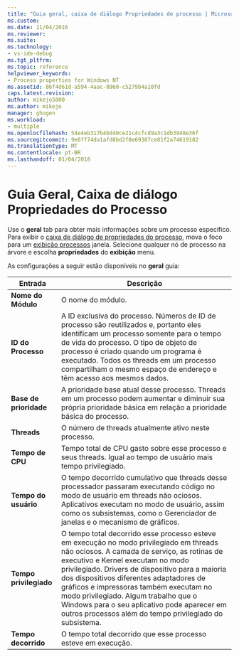 ```yaml
---
title: "Guia geral, caixa de diálogo Propriedades de processo | Microsoft Docs"
ms.custom: 
ms.date: 11/04/2016
ms.reviewer: 
ms.suite: 
ms.technology:
- vs-ide-debug
ms.tgt_pltfrm: 
ms.topic: reference
helpviewer_keywords:
- Process properties for Windows NT
ms.assetid: 86f4d61d-a594-4aac-8960-c5279b4a10fd
caps.latest.revision: 
author: mikejo5000
ms.author: mikejo
manager: ghogen
ms.workload:
- multiple
ms.openlocfilehash: 54e4eb317b4bd40ce21c4cfcd9a3c1db3948e36f
ms.sourcegitcommit: 9e6ff74da1afd8bd2f0e69387ce81f2a74619182
ms.translationtype: MT
ms.contentlocale: pt-BR
ms.lasthandoff: 01/04/2018
---
```

# <a name="general-tab-process-properties-dialog-box"></a>Guia Geral, Caixa de diálogo Propriedades do Processo
Use o **geral** tab para obter mais informações sobre um processo específico. Para exibir o [caixa de diálogo de propriedades do processo](../debugger/process-properties-dialog-box.md), mova o foco para um [exibição processos](../debugger/processes-view.md) janela. Selecione qualquer nó de processo na árvore e escolha **propriedades** do **exibição** menu.  
  
 As configurações a seguir estão disponíveis no **geral** guia:  
  
|Entrada|Descrição|  
|-----------|-----------------|  
|**Nome do Módulo**|O nome do módulo.|  
|**ID do Processo**|A ID exclusiva do processo. Números de ID de processo são reutilizados e, portanto eles identificam um processo somente para o tempo de vida do processo. O tipo de objeto de processo é criado quando um programa é executado. Todos os threads em um processo compartilham o mesmo espaço de endereço e têm acesso aos mesmos dados.|  
|**Base de prioridade**|A prioridade base atual desse processo. Threads em um processo podem aumentar e diminuir sua própria prioridade básica em relação a prioridade básica do processo.|  
|**Threads**|O número de threads atualmente ativo neste processo.|  
|**Tempo de CPU**|Tempo total de CPU gasto sobre esse processo e seus threads. Igual ao tempo de usuário mais tempo privilegiado.|  
|**Tempo do usuário**|O tempo decorrido cumulativo que threads desse processador passaram executando código no modo de usuário em threads não ociosos. Aplicativos executam no modo de usuário, assim como os subsistemas, como o Gerenciador de janelas e o mecanismo de gráficos.|  
|**Tempo privilegiado**|O tempo total decorrido esse processo esteve em execução no modo privilegiado em threads não ociosos. A camada de serviço, as rotinas de executivo e Kernel executam no modo privilegiado. Drivers de dispositivo para a maioria dos dispositivos diferentes adaptadores de gráficos e impressoras também executam no modo privilegiado. Algum trabalho que o Windows para o seu aplicativo pode aparecer em outros processos além do tempo privilegiado do subsistema.|  
|**Tempo decorrido**|O tempo total decorrido que esse processo esteve em execução.|